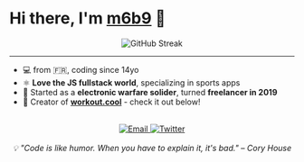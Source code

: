 # Hi there, I'm [m6b9](https://snouzy.com/) 🫡




<div align="center">
  <img src="https://github-readme-streak-stats.herokuapp.com/?user=snouzy&theme=tokyonight&hide_border=true" alt="GitHub Streak" />
</div>


---


- 💻 from 🇫🇷, coding since 14yo
- ⚛️ **Love the JS fullstack world**, specializing in sports apps
- 🫡 Started as a **electronic warfare solider**, turned **freelancer in 2019**
- 🚀 Creator of **[workout.cool](https://workout.cool)** - check it out below!

<br clear="right"/>

<div align="center">
  <a href="mailto:contact@snouzy.com">
    <img src="https://img.shields.io/badge/Email-D14836?style=for-the-badge&logo=gmail&logoColor=white" alt="Email"/>
  </a>
  <a href="https://x.com/snouzy_biceps" target="_blank">
    <img src="https://img.shields.io/badge/Twitter-1DA1F2?style=for-the-badge&logo=twitter&logoColor=white" alt="Twitter"/>
  </a>
</div>

<div align="center">
  <br/>
  <i>💡 "Code is like humor. When you have to explain it, it's bad." – Cory House</i>
</div>
